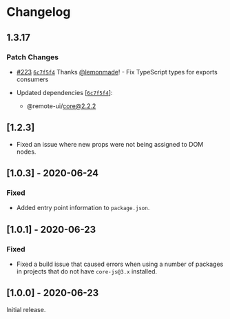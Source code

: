 # Changelog

## 1.3.17

### Patch Changes

- [#223](https://github.com/Shopify/remote-ui/pull/223) [`6c7f5f4`](https://github.com/Shopify/remote-ui/commit/6c7f5f44314447a436c8277f2d23e5ba82fb5c3e) Thanks [@lemonmade](https://github.com/lemonmade)! - Fix TypeScript types for exports consumers

- Updated dependencies [[`6c7f5f4`](https://github.com/Shopify/remote-ui/commit/6c7f5f44314447a436c8277f2d23e5ba82fb5c3e)]:
  - @remote-ui/core@2.2.2

## [1.2.3]

- Fixed an issue where new props were not being assigned to DOM nodes.

## [1.0.3] - 2020-06-24

### Fixed

- Added entry point information to `package.json`.

## [1.0.1] - 2020-06-23

### Fixed

- Fixed a build issue that caused errors when using a number of packages in projects that do not have `core-js@3.x` installed.

## [1.0.0] - 2020-06-23

Initial release.
